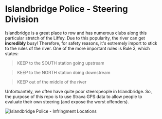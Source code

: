 # Islandbridge Police - Steering Division

Islandbridge is a great place to row and has numerous clubs along this particular stretch of the Liffey. Due to this popularity, the river can get **incredibly** busy! Therefore, for safety reasons, it's extremely import to stick to the rules of the river. One of the more important rules is Rule 3, which states: 
> KEEP to the SOUTH station going upstream

> KEEP to the NORTH station doing downstream

> KEEP out of the middle of the river

Unfortuantely, we often have quite poor steerspeople in Islandbridge. So, the purpose of this repo is to use Strava GPS data to allow people to evaluate their own steering (and expose the worst offenders).

![Islandbridge Police - Infringment Locations](https://github.com/patrickmoreauxp/islandbridge_river_police/blob/master/data/infringement_locations.gif)
